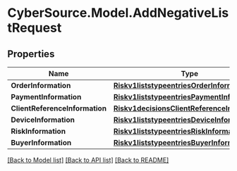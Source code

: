 # CyberSource.Model.AddNegativeListRequest
## Properties

Name | Type | Description | Notes
------------ | ------------- | ------------- | -------------
**OrderInformation** | [**Riskv1liststypeentriesOrderInformation**](Riskv1liststypeentriesOrderInformation.md) |  | [optional] 
**PaymentInformation** | [**Riskv1liststypeentriesPaymentInformation**](Riskv1liststypeentriesPaymentInformation.md) |  | [optional] 
**ClientReferenceInformation** | [**Riskv1decisionsClientReferenceInformation**](Riskv1decisionsClientReferenceInformation.md) |  | [optional] 
**DeviceInformation** | [**Riskv1liststypeentriesDeviceInformation**](Riskv1liststypeentriesDeviceInformation.md) |  | [optional] 
**RiskInformation** | [**Riskv1liststypeentriesRiskInformation**](Riskv1liststypeentriesRiskInformation.md) |  | [optional] 
**BuyerInformation** | [**Riskv1liststypeentriesBuyerInformation**](Riskv1liststypeentriesBuyerInformation.md) |  | [optional] 

[[Back to Model list]](../README.md#documentation-for-models) [[Back to API list]](../README.md#documentation-for-api-endpoints) [[Back to README]](../README.md)

